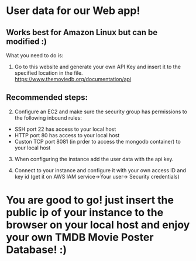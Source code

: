 # User data for our Web app!
## Works best for Amazon Linux but can be modified :)

What you need to do is:
1. Go to this website and generate your own API Key and insert it to the specified location in the file.
https://www.themoviedb.org/documentation/api

## Recommended steps:
2. Configure an EC2 and make sure the security group has permissions to the following inbound rules:
- SSH port 22 has access to your local host 
- HTTP port 80 has access to your local host
- Custon TCP port 8081 (in prder to access the mongodb container) to your local host

3. When configuring the instance add the user data with the api key.

4. Connect to your instance and configure it with your own access ID and key id (get it on AWS IAM service->Your user-> Security credentials)

# You are good to go! just insert the public ip of your instance to the browser on your local host and enjoy your own TMDB Movie Poster Database! :)
